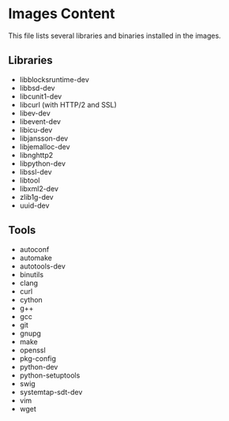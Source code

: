 # Images Content

This file lists several libraries and binaries installed in the images.

## Libraries

- libblocksruntime-dev
- libbsd-dev
- libcunit1-dev
- libcurl (with HTTP/2 and SSL)
- libev-dev
- libevent-dev
- libicu-dev
- libjansson-dev
- libjemalloc-dev
- libnghttp2
- libpython-dev
- libssl-dev
- libtool
- libxml2-dev
- zlib1g-dev
- uuid-dev

## Tools

- autoconf
- automake
- autotools-dev
- binutils
- clang
- curl
- cython
- g++
- gcc
- git
- gnupg
- make
- openssl
- pkg-config
- python-dev
- python-setuptools
- swig
- systemtap-sdt-dev
- vim
- wget
